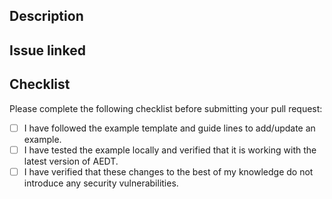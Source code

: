 ## Description
<!-- Please provide a brief description of the changes in this pull request -->

## Issue linked
<!-- Provide issue link(s) or state that no issue is linked -->

## Checklist
Please complete the following checklist before submitting your pull request:
- [ ] I have followed the example template and guide lines to add/update an example.
- [ ] I have tested the example locally and verified that it is working with the latest version of AEDT.
- [ ] I have verified that these changes to the best of my knowledge do not introduce any security vulnerabilities.
